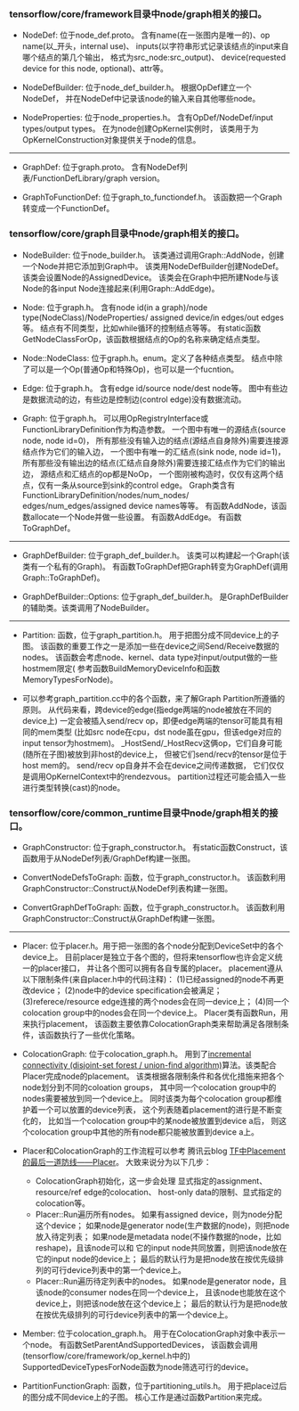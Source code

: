 ### tensorflow/core/framework目录中node/graph相关的接口。

- NodeDef: 位于node\_def.proto。
含有name(在一张图内是唯一的)、op name(以\_开头，internal use)、
inputs(以字符串形式记录该结点的input来自哪个结点的第几个输出，
格式为src\_node:src\_output)、
device(requested device for this node, optional)、attr等。

- NodeDefBuilder: 位于node\_def\_builder.h。
根据OpDef建立一个NodeDef，
并在NodeDef中记录该node的输入来自其他哪些node。

- NodeProperties: 位于node\_properties.h。
含有OpDef/NodeDef/input types/output types。
在为node创建OpKernel实例时，
该类用于为OpKernelConstruction对象提供关于node的信息。

---

- GraphDef: 位于graph.proto。
含有NodeDef列表/FunctionDefLibrary/graph version。

- GraphToFunctionDef: 位于graph\_to\_functiondef.h。
该函数把一个Graph转变成一个FunctionDef。

### tensorflow/core/graph目录中node/graph相关的接口。

- NodeBuilder: 位于node\_builder.h。
该类通过调用Graph::AddNode，创建一个Node并把它添加到Graph中。
该类用NodeDefBuilder创建NodeDef。
该类会设置Node的AssignedDevice。
该类会在Graph中把所建Node与该Node的各input Node连接起来(利用Graph::AddEdge)。

- Node: 位于graph.h。
含有node id(in a graph)/node type(NodeClass)/NodeProperties/
assigned device/in edges/out edges等。
结点有不同类型，比如while循环的控制结点等等。
有static函数GetNodeClassForOp，该函数根据结点的Op的名称来确定结点类型。

- Node::NodeClass: 位于graph.h。enum。定义了各种结点类型。
结点中除了可以是一个Op(普通Op和特殊Op)，也可以是一个fucntion。

- Edge: 位于graph.h。
含有edge id/source node/dest node等。
图中有些边是数据流动的边，有些边是控制边(control edge)没有数据流动。

- Graph: 位于graph.h。
可以用OpRegistryInterface或FunctionLibraryDefinition作为构造参数。
一个图中有唯一的源结点(source node, node id=0)，
所有那些没有输入边的结点(源结点自身除外)需要连接源结点作为它们的输入边，
一个图中有唯一的汇结点(sink node, node id=1)，
所有那些没有输出边的结点(汇结点自身除外)需要连接汇结点作为它们的输出边，
源结点和汇结点的op都是NoOp，
一个图刚被构造时，仅仅有这两个结点，仅有一条从source到sink的control edge。
Graph类含有FunctionLibraryDefinition/nodes/num\_nodes/
edges/num\_edges/assigned device names等等。
有函数AddNode，该函数allocate一个Node并做一些设置。
有函数AddEdge。
有函数ToGraphDef。

---

- GraphDefBuilder: 位于graph\_def\_builder.h。
该类可以构建起一个Graph(该类有一个私有的Graph)。
有函数ToGraphDef把Graph转变为GraphDef(调用Graph::ToGraphDef)。

- GraphDefBuilder::Options: 位于graph\_def\_builder.h。
是GraphDefBuilder的辅助类。该类调用了NodeBuilder。

---

- Partition: 函数，位于graph\_partition.h。
用于把图分成不同device上的子图。
该函数的重要工作之一是添加一些在device之间Send/Receive数据的nodes。
该函数会考虑node、kernel、data type对input/output做的一些hostmem限定(
参考函数BuildMemoryDeviceInfo和函数MemoryTypesForNode)。

- 可以参考graph\_partition.cc中的各个函数，来了解Graph Partition所遵循的原则。
从代码来看，跨device的edge(指edge两端的node被放在不同的device上)
一定会被插入send/recv op，即便edge两端的tensor可能具有相同的mem类型
(比如src node在cpu，dst node虽在gpu，但该edge对应的input tensor为hostmem)。
\_HostSend/\_HostRecv这俩op，它们自身可能(随所在子图)被放到非host的device上，
但被它们send/recv的tensor是位于host mem的。
send/recv op自身并不会在device之间传递数据，
它们仅仅是调用OpKernelContext中的rendezvous。
partition过程还可能会插入一些进行类型转换(cast)的node。

### tensorflow/core/common\_runtime目录中node/graph相关的接口。

- GraphConstructor: 位于graph\_constructor.h。
有static函数Construct，该函数用于从NodeDef列表/GraphDef构建一张图。

- ConvertNodeDefsToGraph: 函数，位于graph\_constructor.h。
该函数利用GraphConstructor::Construct从NodeDef列表构建一张图。

- ConvertGraphDefToGraph: 函数，位于graph\_constructor.h。
该函数利用GraphConstructor::Construct从GraphDef构建一张图。

---

- Placer: 位于placer.h。用于把一张图的各个node分配到DeviceSet中的各个device上。
目前placer是独立于各个图的，但将来tensorflow也许会定义统一的placer接口，
并让各个图可以拥有各自专属的placer。
placement遵从以下限制条件(来自placer.h中的代码注释)：
(1)已经assigned的node不再更改device；
(2)node中的device specification会被满足；
(3)referece/resource edge连接的两个nodes会在同一device上；
(4)同一个colocation group中的nodes会在同一个device上。
Placer类有函数Run，用来执行placement，
该函数主要依靠ColocationGraph类来帮助满足各限制条件，该函数执行了一些优化策略。

- ColocationGraph: 位于colocation\_graph.h。
用到了[incremental connectivity (disjoint-set forest / union-find algorithm)](
http://web.stanford.edu/class/archive/cs/cs166/cs166.1166/lectures/16/Small16.pdf
)算法。该类配合Placer完成node的placement。
该类根据各限制条件和各优化措施来把各个node划分到不同的coloation groups，
其中同一个colocation group中的nodes需要被放到同一个device上。
同时该类为每个colocation group都维护着一个可以放置的device列表，
这个列表随着placement的进行是不断变化的，
比如当一个colocation group中的某node被放置到device a后，
则这个colocation group中其他的所有node都只能被放置到device a上。

- Placer和ColocationGraph的工作流程可以参考
腾讯云blog [TF中Placement的最后一道防线——Placer](
https://cloud.tencent.com/developer/article/1685158)。
大致来说分为以下几步：
    * ColocationGraph初始化，这一步会处理
      显式指定的assignment、resource/ref edge的colocation、
      host-only data的限制、显式指定的colocation等。
    * Placer::Run遍历所有nodes。
      如果有assigned device，则为node分配这个device；
      如果node是generator node(生产数据的node)，则把node放入待定列表；
      如果node是metadata node(不操作数据的node，比如reshape)，且该node可以和
              它的input node共同放置，则把该node放在它的input node的device上；
      最后的默认行为是把node放在按优先级排列的可行device列表中的第一个device上。
    * Placer::Run遍历待定列表中的nodes。
      如果node是generator node，且该node的consumer nodes在同一个device上，
              且该node也能放在这个device上，则把该node放在这个device上；
      最后的默认行为是把node放在按优先级排列的可行device列表中的第一个device上。

- Member: 位于colocation\_graph.h。
用于在ColocationGraph对象中表示一个node。
有函数SetParentAndSupportedDevices，
该函数会调用(tensorflow/core/framework/op\_kernel.h中的)
SupportedDeviceTypesForNode函数为node筛选可行的device。

- PartitionFunctionGraph: 函数，位于partitioning\_utils.h。
用于把place过后的图分成不同device上的子图。
核心工作是通过函数Partition来完成。
